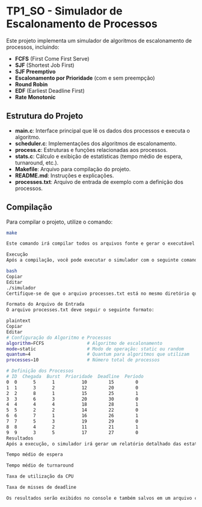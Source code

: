 # TP1_SO - Simulador de Escalonamento de Processos

Este projeto implementa um simulador de algoritmos de escalonamento de processos, incluindo:

- **FCFS** (First Come First Serve)
- **SJF** (Shortest Job First)
- **SJF Preemptivo**
- **Escalonamento por Prioridade** (com e sem preempção)
- **Round Robin**
- **EDF** (Earliest Deadline First)
- **Rate Monotonic**

## Estrutura do Projeto

- **main.c**: Interface principal que lê os dados dos processos e executa o algoritmo.
- **scheduler.c**: Implementações dos algoritmos de escalonamento.
- **process.c**: Estruturas e funções relacionadas aos processos.
- **stats.c**: Cálculo e exibição de estatísticas (tempo médio de espera, turnaround, etc.).
- **Makefile**: Arquivo para compilação do projeto.
- **README.md**: Instruções e explicações.
- **processes.txt**: Arquivo de entrada de exemplo com a definição dos processos.

## Compilação

Para compilar o projeto, utilize o comando:

```bash
make

Este comando irá compilar todos os arquivos fonte e gerar o executável do simulador.

Execução
Após a compilação, você pode executar o simulador com o seguinte comando:

bash
Copiar
Editar
./simulador
Certifique-se de que o arquivo processes.txt está no mesmo diretório que o executável, pois o simulador irá ler os dados dos processos a partir deste arquivo.

Formato do Arquivo de Entrada
O arquivo processes.txt deve seguir o seguinte formato:

plaintext
Copiar
Editar
# Configuração do Algoritmo e Processos
algorithm=FCFS                # Algoritmo de escalonamento
mode=static                   # Modo de operação: static ou random
quantum=4                     # Quantum para algoritmos que utilizam
processes=10                  # Número total de processos

# Definição dos Processos
# ID  Chegada  Burst  Prioridade  Deadline  Período
0  0      5      1          10        15        0
1  1      3      2          12        20        0
2  2      8      1          15        25        1
3  3      6      3          20        30        0
4  4      4      4          18        28        1
5  5      2      2          14        22        0
6  6      7      1          16        26        1
7  7      5      3          19        29        0
8  8      4      2          11        21        1
9  9      3      5          17        27        0
Resultados
Após a execução, o simulador irá gerar um relatório detalhado das estatísticas de desempenho dos processos, incluindo:

Tempo médio de espera

Tempo médio de turnaround

Taxa de utilização da CPU

Taxa de misses de deadline

Os resultados serão exibidos no console e também salvos em um arquivo chamado output.txt.
